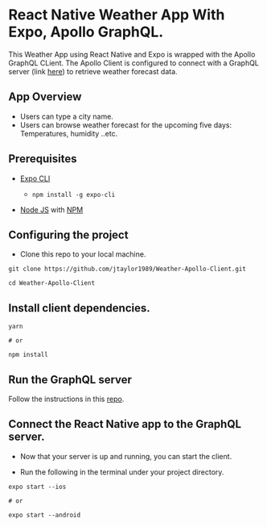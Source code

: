 # React Native Weather App With Expo, Apollo GraphQL.

This Weather App using React Native and Expo is wrapped with the Apollo GraphQL CLient. 
The Apollo Client is configured to connect with a GraphQL server (link [here](https://github.com/jtaylor1989/GraphQL-Server)) to retrieve weather forecast data.


## App Overview

* Users can type a city name.
* Users can browse weather forecast for the upcoming five days: Temperatures, humidity ..etc.

## Prerequisites

* [Expo CLI](https://docs.expo.io/versions/latest/workflow/expo-cli/)
  * `npm install -g expo-cli`
  
* [Node JS](https://nodejs.org/en/download/) with [NPM](https://docs.npmjs.com/downloading-and-installing-node-js-and-npm)

## Configuring the project

* Clone this repo to your local machine.

```
git clone https://github.com/jtaylor1989/Weather-Apollo-Client.git

cd Weather-Apollo-Client
```


## Install client dependencies.

```
yarn

# or

npm install
```

## Run the GraphQL server

Follow the instructions in this [repo](https://github.com/jtaylor1989/GraphQL-Server).

## Connect the React Native app to the GraphQL server.

* Now that your server is up and running, you can start the client.

* Run the following in the terminal under your project directory.

```
expo start --ios

# or

expo start --android
```


